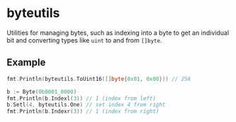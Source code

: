 # byteutils

Utilities for managing bytes, such as indexing into a byte to get an individual
bit and converting types like `uint` to and from `[]byte`.

## Example

```go
fmt.Println(byteutils.ToUint16([]byte{0x01, 0x00})) // 256

b := Byte(0b0001_0000)
fmt.Println(b.Indexl(3)) // 1 (index from left)
b.Setl(4, byteutils.One) // set index 4 from right
fmt.Println(b.Indexr(3)) // 1 (index from right)
```
